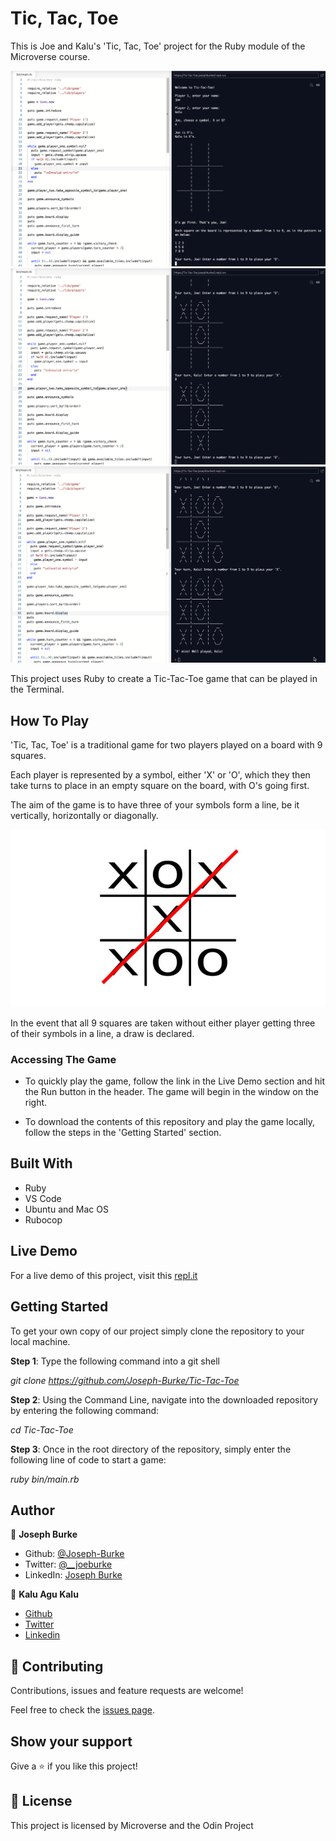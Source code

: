 # Tic, Tac, Toe

This is Joe and Kalu's 'Tic, Tac, Toe' project for the Ruby module of the Microverse course.

!['Tic, Tac, Toe' Screenshot 1](./assets/screenshots/tic_tac_toe_screenshot_1.png)
!['Tic, Tac, Toe' Screenshot 2](./assets/screenshots/tic_tac_toe_screenshot_2.png)
!['Tic, Tac, Toe' Screenshot 3](./assets/screenshots/tic_tac_toe_screenshot_3.png)

This project uses Ruby to create a Tic-Tac-Toe game that can be played in the Terminal.

## How To Play

'Tic, Tac, Toe' is a traditional game for two players played on a board with 9 squares.

Each player is represented by a symbol, either 'X' or 'O', which they then take turns to place in an empty square on the board, with O's going first.

The aim of the game is to have three of your symbols form a line, be it vertically, horizontally or diagonally.

![A Winning Combination of Tic, Tac, Toe](./assets/game_instructions_image.jpg)

In the event that all 9 squares are taken without either player getting three of their symbols in a line, a draw is declared.

### Accessing The Game

- To quickly play the game, follow the link in the Live Demo section and hit the Run button in the header. The game will begin in the window on the right.

- To download the contents of this repository and play the game locally, follow the steps in the 'Getting Started' section.

## Built With

-   Ruby
-   VS Code
-   Ubuntu and Mac OS
-   Rubocop

## Live Demo

For a live demo of this project, visit this [repl.it](https://repl.it/@JosephBurke2/Tic-Tac-Toe#bin/main.rb)

## Getting Started

To get your own copy of our project simply clone the repository to your local machine.

**Step 1**: Type the following command into a git shell

_git clone <https://github.com/Joseph-Burke/Tic-Tac-Toe>_

**Step 2**: Using the Command Line, navigate into the downloaded repository by entering the following command:

_cd Tic-Tac-Toe_

**Step 3**: Once in the root directory of the repository, simply enter the following line of code to start a game:

_ruby bin/main.rb_

## Author

👤 **Joseph Burke**
- Github: [@Joseph-Burke](https://github.com/Joseph-Burke)
- Twitter: [@__joeburke](https://twitter.com/__joeburke)
- LinkedIn: [Joseph Burke](https://www.linkedin.com/in/joseph-burke-b7a8261a5)

👤 **Kalu Agu Kalu**

-   [Github](https://github.com/Godswilly)
-   [Twitter](https://twitter.com/KaluAguKalu17)
-   [Linkedin](https://www.linkedin.com/in/kalu-agu-kalu/)

## 🤝 Contributing

Contributions, issues and feature requests are welcome!

Feel free to check the [issues page](https://github.com/Joseph-Burke/Tic-Tac-Toe/issues).

## Show your support

Give a ⭐️ if you like this project!

## 📝 License

This project is licensed by Microverse and the Odin Project
